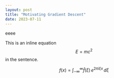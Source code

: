 ```yaml
---
layout: post
title: "Motivating Gradient Descent"
date: 2023-07-11
---
```

eeee

This is an inline equation $$E = mc^2$$ in the sentence.

$$
f(x) = \int_{-\infty}^\infty
    \hat f(\xi)\,e^{2 \pi i \xi x}
    \,d\xi
$$
